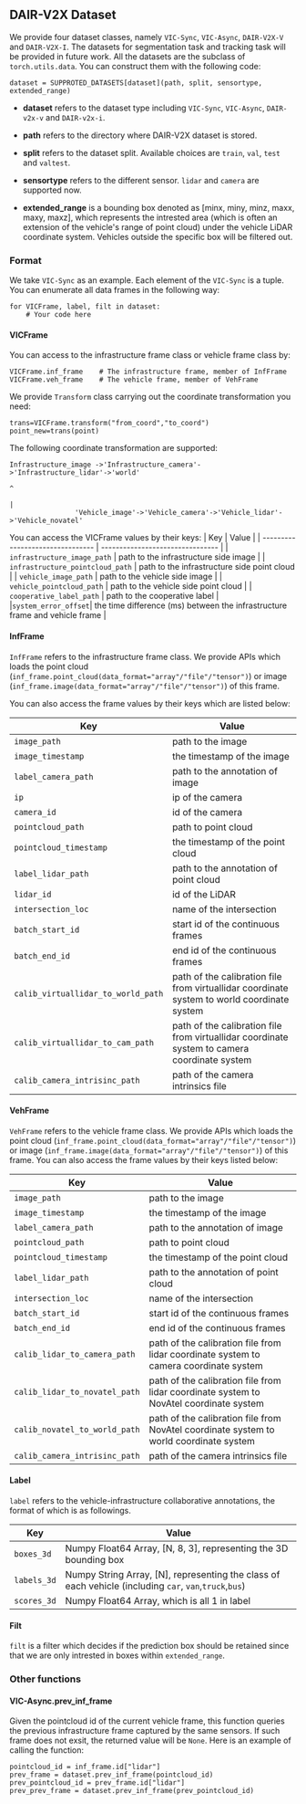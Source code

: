 ## DAIR-V2X Dataset

We provide four dataset classes, namely `VIC-Sync`, `VIC-Async`, `DAIR-V2X-V` and `DAIR-V2X-I`. The datasets for segmentation task and tracking task will be provided in future work. All the datasets are the subclass of `torch.utils.data`. You can construct them with the following code:
```
dataset = SUPPROTED_DATASETS[dataset](path, split, sensortype, extended_range)
```
- **dataset** refers to the dataset type including `VIC-Sync`, `VIC-Async`, `DAIR-v2x-v` and `DAIR-v2x-i`.

- **path** refers to the directory where DAIR-V2X dataset is stored.

- **split** refers to the dataset split. Available choices are `train`, `val`, `test` and `valtest`.

- **sensortype** refers to the different sensor. `lidar` and `camera` are supported now. 

- **extended_range** is a bounding box denoted as [minx, miny, minz, maxx, maxy, maxz], which represents the intrested area (which is often an extension of the vehicle's range of point cloud) under the vehicle LiDAR coordinate system. Vehicles outside the specific box will be filtered out. 

### Format
We take `VIC-Sync` as an example. Each element of the `VIC-Sync` is a tuple. You can enumerate all data frames in the following way:
```
for VICFrame, label, filt in dataset:
	# Your code here
```
#### VICFrame
You can access to the infrastructure frame class or vehicle frame class by:
```
VICFrame.inf_frame    # The infrastructure frame, member of InfFrame
VICFrame.veh_frame    # The vehicle frame, member of VehFrame
```
We provide `Transform` class carrying out the coordinate transformation you need:
```
trans=VICFrame.transform("from_coord","to_coord")
point_new=trans(point)
```
The following coordinate transformation are supported:
```
Infrastructure_image ->'Infrastructure_camera'->'Infrastructure_lidar'->'world'
                                                                           ^
                                                                           |
                'Vehicle_image'->'Vehicle_camera'->'Vehicle_lidar'->'Vehicle_novatel'

```
You can access the VICFrame values by their keys:
| Key                             | Value                             |
| -------------------------------- | -------------------------------- |
| `infrastructure_image_path`      | path to the infrastructure side image    |
| `infrastructure_pointcloud_path`   | path to the infrastructure side point cloud  |
| `vehicle_image_path`                | path to the vehicle side image |
| `vehicle_pointcloud_path` | path to the vehicle side point cloud    |
| `cooperative_label_path`     | path to the cooperative label |
|`system_error_offset`| the time difference (ms) between the infrastructure frame and vehicle frame |

#### InfFrame

`InfFrame` refers to the infrastructure frame class. We provide APIs which loads the point cloud (`inf_frame.point_cloud(data_format="array"/"file"/"tensor")`) or image (`inf_frame.image(data_format="array"/"file"/"tensor")`) of this frame.

You can also access the frame values by their keys which are listed below:

| Key                             | Value                             |
| -------------------------------- | -------------------------------- |
| `image_path`                       | path to the image            |
| `image_timestamp`                  | the timestamp of the image      |
| `label_camera_path`                | path to the annotation of image |
| `ip`                               | ip of the camera               |
| `camera_id`                        | id of the camera       |
| `pointcloud_path`                  | path to point cloud      |
| `pointcloud_timestamp`             | the timestamp of the point cloud |
| `label_lidar_path`                 | path to the annotation of point cloud |
| `lidar_id`                         | id of the LiDAR   |
| `intersection_loc`                 | name of the intersection       |
| `batch_start_id`                   | start id of the continuous frames |
| `batch_end_id`                     | end id of the continuous frames |
| `calib_virtuallidar_to_world_path`        | path of the calibration file from virtuallidar coordinate system to world coordinate system  |
| `calib_virtuallidar_to_cam_path`          | path of the calibration file from virtuallidar coordinate system to camera coordinate system  |
| `calib_camera_intrisinc_path`      | path of the camera intrinsics file                    |


#### VehFrame

`VehFrame` refers to the vehicle frame class. We provide APIs which loads the point cloud (`inf_frame.point_cloud(data_format="array"/"file"/"tensor")`) or image (`inf_frame.image(data_format="array"/"file"/"tensor")`) of this frame. 
You can also access the frame values by their keys listed below:

| Key                             | Value                             |
| -------------------------------- | -------------------------------- |
| `image_path`                       | path to the image |
| `image_timestamp`                  | the timestamp of the image |
| `label_camera_path`                | path to the annotation of image |
| `pointcloud_path`                  | path to point cloud |
| `pointcloud_timestamp`             | the timestamp of the point cloud  |
| `label_lidar_path`                 | path to the annotation of point cloud |
| `intersection_loc`                 | name of the intersection  |
| `batch_start_id`                   | start id of the continuous frames |
| `batch_end_id`                     | end id of the continuous frames |
| `calib_lidar_to_camera_path`  | path of the calibration file from lidar coordinate system to camera coordinate system |
| `calib_lidar_to_novatel_path` | path of the calibration file from lidar coordinate system to NovAtel coordinate system |
| `calib_novatel_to_world_path` | path of the calibration file from NovAtel coordinate system to world coordinate system |
| `calib_camera_intrisinc_path`      | path of the camera intrinsics file  |

#### Label

`label` refers to the vehicle-infrastructure collaborative annotations, the format of which is as followings.

| Key         | Value                                                        |
| ----------- | ------------------------------------------------------------ |
| `boxes_3d`  | Numpy Float64 Array, [N, 8, 3], representing the 3D bounding box |
| `labels_3d` | Numpy String Array, [N], representing the class of each vehicle (including `car`, `van`,`truck`,`bus`) |
| `scores_3d` | Numpy Float64 Array, which is all 1 in label                 |


#### Filt

`filt` is a filter which decides if the prediction box should be retained since that we are only intrested in boxes within `extended_range`.

### Other functions

#### VIC-Async.prev_inf_frame

Given the pointcloud id of the current vehicle frame, this function queries the previous infrastructure frame captured by the same sensors. If such frame does not exsit, the returned value will be `None`. Here is an example of calling the function:

```
pointcloud_id = inf_frame.id["lidar"]
prev_frame = dataset.prev_inf_frame(pointcloud_id)
prev_pointcloud_id = prev_frame.id["lidar"]
prev_prev_frame = dataset.prev_inf_frame(prev_pointcloud_id)
```

